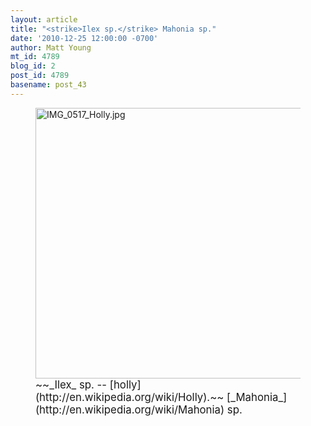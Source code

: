 ```yaml
---
layout: article
title: "<strike>Ilex sp.</strike> Mahonia sp."
date: '2010-12-25 12:00:00 -0700'
author: Matt Young
mt_id: 4789
blog_id: 2
post_id: 4789
basename: post_43
---
```

<figure>
<img src="/PT/uploads/2010/IMG_0517_Holly.jpg" alt="IMG_0517_Holly.jpg" width="600" height="433" />
<figcaption markdown="span">
<big>~~_Ilex_ sp. -- [holly](http://en.wikipedia.org/wiki/Holly).~~ [_Mahonia_](http://en.wikipedia.org/wiki/Mahonia) sp.</big> 

</figcaption>
</figure>
